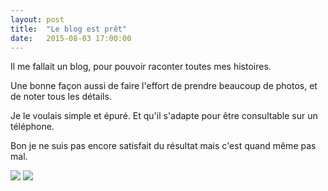 ```yaml
---
layout: post
title:  "Le blog est prêt"
date:   2015-08-03 17:00:00
---
```


Il me fallait un blog, pour pouvoir raconter toutes mes histoires.

Une bonne façon aussi de faire l'effort de prendre beaucoup de photos, et de noter tous les détails.

Je le voulais simple et épuré. Et qu'il s'adapte pour être consultable sur un téléphone.

Bon je ne suis pas encore satisfait du résultat mais c'est quand même pas mal.

![](https://farm6.staticflickr.com/5681/20542583695_363a1e319a_c.jpg)
![](https://farm6.staticflickr.com/5656/20354567348_5d5be55778_c.jpg)

